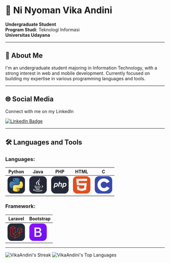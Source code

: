 # 🌟 Ni Nyoman Vika Andini

**Undergraduate Student**  
**Program Studi**: Teknologi Informasi  
**Universitas Udayana**

---

## 📌 About Me
I'm an undergraduate student majoring in Information Technology, with a strong interest in web and mobile development. Currently focused on building my expertise in various programming languages and tools.

---

## 🌐 Social Media
Connect with me on my LinkedIn

[![LinkedIn Badge](https://img.shields.io/badge/LinkedIn-0077B5?style=for-the-badge&logo=linkedin&logoColor=white)](https://www.linkedin.com/in/ni-nyoman-vika-andini-487997293) 

---

## 🛠️ Languages and Tools

### Languages:
| Python | Java | PHP | HTML | C |
|--------|------|-----|------|---|
| <img src="https://raw.githubusercontent.com/tandpfun/skill-icons/main/icons/Python-Dark.svg" width="55" height="55"/> | <img src="https://raw.githubusercontent.com/tandpfun/skill-icons/main/icons/Java-Dark.svg" width="55" height="55"/> | <img src="https://raw.githubusercontent.com/tandpfun/skill-icons/main/icons/PHP-Dark.svg" width="55" height="55"/> | <img src="https://raw.githubusercontent.com/tandpfun/skill-icons/main/icons/HTML.svg" width="55" height="55"/> | <img src="https://raw.githubusercontent.com/tandpfun/skill-icons/main/icons/C.svg" width="55" height="55"/> |

### Framework:
| Laravel | Bootstrap |
|---------|-----------|
| <img src="https://raw.githubusercontent.com/tandpfun/skill-icons/main/icons/Laravel-Dark.svg" width="55" height="55"/> | <img src="https://raw.githubusercontent.com/tandpfun/skill-icons/main/icons/Bootstrap.svg" width="55" height="55"/> |

---

![VikaAndini's Streak](https://github-readme-streak-stats.herokuapp.com/?user=vikaandinii&theme=default&hide_border=true)
![VikaAndini's Top Languages](https://github-readme-stats.vercel.app/api/top-langs/?username=vikaandinii&theme=default&show_icons=true&hide_border=true&layout=compact)
